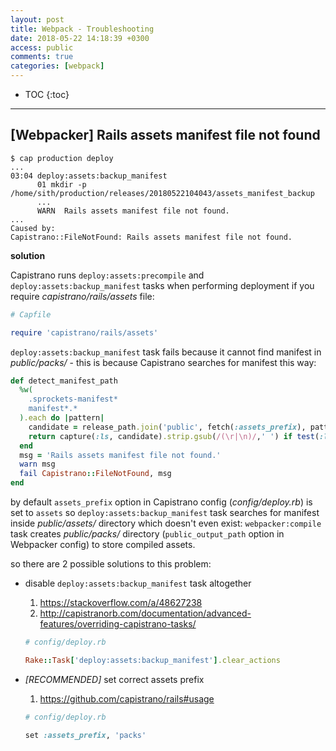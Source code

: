 ```yaml
---
layout: post
title: Webpack - Troubleshooting
date: 2018-05-22 14:18:39 +0300
access: public
comments: true
categories: [webpack]
---
```


<!-- more -->

* TOC
{:toc}
<hr>

[Webpacker] Rails assets manifest file not found
------------------------------------------------

```
$ cap production deploy
...
03:04 deploy:assets:backup_manifest
      01 mkdir -p /home/sith/production/releases/20180522104043/assets_manifest_backup
      ...
      WARN  Rails assets manifest file not found.
...
Caused by:
Capistrano::FileNotFound: Rails assets manifest file not found.
```

**solution**

Capistrano runs `deploy:assets:precompile` and `deploy:assets:backup_manifest`
tasks when performing deployment if you require _capistrano/rails/assets_ file:

```ruby
# Capfile

require 'capistrano/rails/assets'
```

`deploy:assets:backup_manifest` task fails because it cannot find manifest in
_public/packs/_ - this is because Capistrano searches for manifest this way:

```ruby
def detect_manifest_path
  %w(
    .sprockets-manifest*
    manifest*.*
  ).each do |pattern|
    candidate = release_path.join('public', fetch(:assets_prefix), pattern)
    return capture(:ls, candidate).strip.gsub(/(\r|\n)/,' ') if test(:ls, candidate)
  end
  msg = 'Rails assets manifest file not found.'
  warn msg
  fail Capistrano::FileNotFound, msg
end
```

by default `assets_prefix` option in Capistrano config (_config/deploy.rb_) is
set to `assets` so `deploy:assets:backup_manifest` task searches for manifest
inside _public/assets/_ directory which doesn't even exist: `webpacker:compile`
task creates _public/packs/_ directory (`public_output_path` option in Webpacker
config) to store compiled assets.

so there are 2 possible solutions to this problem:

- disable `deploy:assets:backup_manifest` task altogether

  1. https://stackoverflow.com/a/48627238
  2. http://capistranorb.com/documentation/advanced-features/overriding-capistrano-tasks/

  ```ruby
  # config/deploy.rb

  Rake::Task['deploy:assets:backup_manifest'].clear_actions
  ```

- *[RECOMMENDED]* set correct assets prefix

  1. https://github.com/capistrano/rails#usage

  ```ruby
  # config/deploy.rb

  set :assets_prefix, 'packs'
  ```
